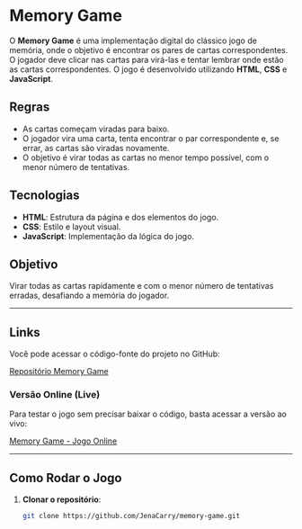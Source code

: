 # Memory Game

O **Memory Game** é uma implementação digital do clássico jogo de memória, onde o objetivo é encontrar os pares de cartas correspondentes. O jogador deve clicar nas cartas para virá-las e tentar lembrar onde estão as cartas correspondentes. O jogo é desenvolvido utilizando **HTML**, **CSS** e **JavaScript**.

## Regras
- As cartas começam viradas para baixo.
- O jogador vira uma carta, tenta encontrar o par correspondente e, se errar, as cartas são viradas novamente.
- O objetivo é virar todas as cartas no menor tempo possível, com o menor número de tentativas.

## Tecnologias
- **HTML**: Estrutura da página e dos elementos do jogo.
- **CSS**: Estilo e layout visual.
- **JavaScript**: Implementação da lógica do jogo.

## Objetivo
Virar todas as cartas rapidamente e com o menor número de tentativas erradas, desafiando a memória do jogador.

---

## Links

Você pode acessar o código-fonte do projeto no GitHub:

[Repositório Memory Game](https://github.com/JenaCarry/memory-game)

### Versão Online (Live)

Para testar o jogo sem precisar baixar o código, basta acessar a versão ao vivo:

[Memory Game - Jogo Online](https://jenacarry.github.io/memory-game/)

---

## Como Rodar o Jogo

1. **Clonar o repositório**:
   ```bash
   git clone https://github.com/JenaCarry/memory-game.git
